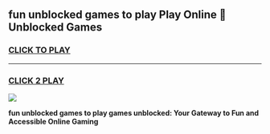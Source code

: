 
## fun unblocked games to play Play Online 👋 Unblocked Games
<h3>
<a href="https://premium.freeplayer.one?title=fun_unblocked_games_to_play&ref=19F">CLICK TO PLAY</a></h3>
<hr>

<h3>
<a href="https://premium.freeplayer.one?title=fun_unblocked_games_to_play&ref=19F">CLICK 2 PLAY</a>
  
</h3>

<a href="https://premium.freeplayer.one?title=fun_unblocked_games_to_play&ref=19F"><img src="https://clearcache.store/games.png"></a>


**fun unblocked games to play games unblocked: Your Gateway to Fun and Accessible Online Gaming**
